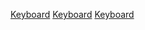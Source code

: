 [Keyboard](Category:Protoflux{{#translation:}} "wikilink")
[Keyboard](Category:Protoflux:Input_Devices{{#translation:}} "wikilink")
[Keyboard](Category:NodeMenu{{#translation:}} "wikilink")